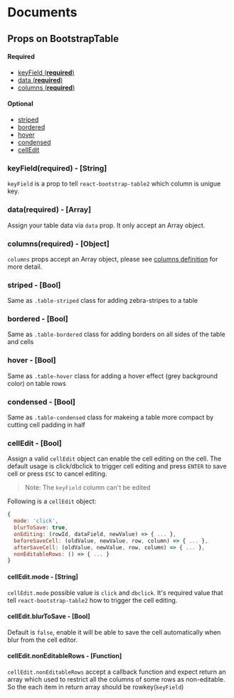 # Documents

## Props on BootstrapTable

#### Required
* [keyField (**required**)](#keyField)
* [data (**required**)](#data)
* [columns (**required**)](#columns)

#### Optional
* [striped](#striped)
* [bordered](#bordered)
* [hover](#hover)
* [condensed](#condensed)
* [cellEdit](#cellEdit)

### <a name='keyField'>keyField(**required**) - [String]</a>
`keyField` is a prop to tell `react-bootstrap-table2` which column is unigue key.

### <a name='data'>data(**required**) - [Array]</a>
Assign your table data via `data` prop. It only accept an Array object.

### <a name='columns'>columns(**required**) - [Object]</a>
`columns` props accept an Array object, please see [columns definition](./columns.md) for more detail.

### <a name='striped'>striped - [Bool]</a>
Same as `.table-striped` class for adding zebra-stripes to a table
### <a name='bordered'>bordered - [Bool]</a>
Same as `.table-bordered` class for adding borders on all sides of the table and cells
### <a name='hover'>hover - [Bool]</a>
Same as `.table-hover` class for adding a hover effect (grey background color) on table rows
### <a name='condensed'>condensed - [Bool]</a>
Same as `.table-condensed` class for makeing a table more compact by cutting cell padding in half

### <a name='cellEdit'>cellEdit - [Bool]</a>
Assign a valid `cellEdit` object can enable the cell editing on the cell. The default usage is click/dbclick to trigger cell editing and press `ENTER` to save cell or press `ESC` to cancel editing.

> Note: The `keyField` column can't be edited

Following is a `cellEdit` object:
```js
{
  mode: 'click',
  blurToSave: true,
  onEditing: (rowId, dataField, newValue) => { ... },
  beforeSaveCell: (oldValue, newValue, row, column) => { ... },
  afterSaveCell: (oldValue, newValue, row, column) => { ... },
  nonEditableRows: () => { ... }
}
```
#### <a name='cellEdit.mode'>cellEdit.mode - [String]</a>
`cellEdit.mode` possible value is `click` and `dbclick`. It's required value that tell `react-bootstrap-table2` how to trigger the cell editing.

#### <a name='cellEdit.blurToSave'>cellEdit.blurToSave - [Bool]</a>
Default is `false`, enable it will be able to save the cell automatically when blur from the cell editor.

#### <a name='cellEdit.nonEditableRows'>cellEdit.nonEditableRows - [Function]</a>
`cellEdit.nonEditableRows` accept a callback function and expect return an array which used to restrict all the columns of some rows as non-editable. So the each item in return array should be rowkey(`keyField`)

